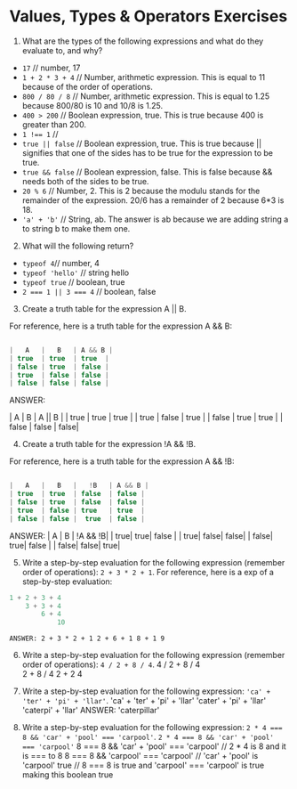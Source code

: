 # Values, Types & Operators Exercises

1. What are the types of the following expressions and what do they evaluate to, and why?
* `17` // number, 17
* `1 + 2 * 3 + 4` // Number, arithmetic expression. This is equal to 11 because of the order of operations.
* `800 / 80 / 8` // Number, arithmetic expression. This is equal to 1.25 because 800/80 is 10 and 10/8 is 1.25.
* `400 > 200` // Boolean expression, true. This is true because 400 is greater than 200.
* `1 !== 1` //
* `true || false` // Boolean expression, true. This is true because || signifies that one of the sides has to be true for the expression to be true.
* `true && false` // Boolean expression, false. This is false because && needs both of the sides to be true.
* `20 % 6` // Number, 2. This is 2 because the modulu stands for the remainder of the expression. 20/6 has a remainder of 2 because 6*3 is 18.
* `'a' + 'b'` // String, ab. The answer is ab because we are adding string a to string b to make them one.

2. What will the following return?
* `typeof 4`// number, 4
*  `typeof 'hello'` // string hello
*  `typeof true` // boolean, true
* `2 === 1 || 3 === 4` // boolean, false

3. Create a truth table for the expression A || B.

For reference, here is a truth table for the expression A && B:

``` js

|   A   |   B   | A && B |
| true  | true  | true  |  
| false | true  | false |
| true  | false | false |
| false | false | false |

```
ANSWER:

|   A   |   B   | A || B |
| true  | true  | true |
| true  | false | true |
| false | true  | true |
| false | false | false|

4. Create a truth table for the expression !A && !B.

For reference, here is a truth table for the expression A && !B:

``` js

|   A   |   B   |   !B   | A && B |
| true  | true  | false  | false |
| false | true  | false  | false |
| true  | false | true   | true  |
| false | false |  true  | false |

```

ANSWER:
|  A  |  B  | !A && !B|
| true| true| false |
| true| false| false|
| false| true| false |
| false| false| true|

5. Write a step-by-step evaluation for the following expression (remember order of operations): `2 + 3 * 2 + 1`.
  For reference, here is a exp of a step-by-step evaluation:
  ```js
  1 + 2 + 3 + 4
      3 + 3 + 4
          6 + 4
              10
  ```
`ANSWER:
2 + 3 * 2 + 1
    2 + 6 + 1
        8 + 1
            9`

 6. Write a step-by-step evaluation for the following expression (remember order of operations): `4 / 2 + 8 / 4`.
  4 / 2 + 8 / 4  
      2 + 8 / 4
          2 + 2
              4

 7. Write a step-by-step evaluation for the following expression: `'ca' + 'ter' + 'pi' + 'llar'`.
 'ca' + 'ter' + 'pi' + 'llar'
 'cater' + 'pi' + 'llar'
 'caterpi' + 'llar'
 ANSWER: 'caterpillar'

 8. Write a step-by-step evaluation for the following expression: `2 * 4 === 8 && 'car' + 'pool' === 'carpool'`.
`2 * 4 === 8 && 'car' + 'pool' === 'carpool'`
    8 === 8 && 'car' + 'pool' === 'carpool' // 2 * 4 is 8 and it is === to 8
         8 === 8 && 'carpool' === 'carpool' // 'car' + 'pool' is 'carpool'
                                      true // 8 === 8 is true and 'carpool' === 'carpool' is true making this  boolean true
